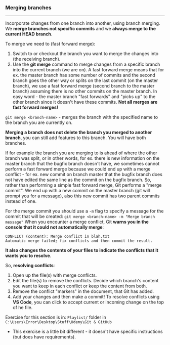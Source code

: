### Merging branches
---
Incorporate changes from one branch into another, using branch merging.
We **merge branches not specific commits** and we **always merge to the current HEAD branch**.

To merge we need to (fast forward merge):
1. Switch to or checkout the branch you want to merge the changes into (the receiving branch).
2. Use the **git merge** command to merge changes from a specific branch into the current branch (we are on).
A fast forward merge means that for ex. the master branch has some number of commits and the second branch goes the other way or splits on the last commit (on the master branch), we use a fast forward merge (second branch to the master branch) assuming there is no other commits on the master branch. In easy word - the master branch "fast forwards" and "picks up" to the other branch since it doesn't have these commits. **Not all merges are fast forward merges!**

`git merge <branch-name>` - merges the branch with the specified name to the branch you are currently on.

**Merging a branch does not delete the branch you merged to another branch**, you can still add features to this branch. You will have both branches.

If for example the branch you are merging to is ahead of where the other branch was split, or in other words, for ex. there is new information on the master branch that the bugfix branch doesn't have, we sometimes cannot perform a fast forward merge because we could end up with a merge conflict - for ex. new commit on branch master that the bugfix branch does not have edited the same line as the commit on the bugfix branch.
So, rather than performing a simple fast forward merge, Git performs a "merge commit". We end up with a new commit on the master branch (git will prompt you for a message), also this new commit has two parent commits instead of one.

For the merge commit you should use a `-m` flag to specify a message for  the commit that will be created:  `git merge <branch-name> -m "Merge branch message"`
When you encounter a merge conflict, Git **warns you in the console that it could not automatically merge**:
```
CONFLICT (content): Merge conflict in blah.txt
Automatic merge failed; fix conflicts and then commit the result.
```
**It also changes the contents of your files to indicate the conflicts that it wants you to resolve**.

So, **resolving conflicts**:
1. Open up the file(s) with merge conflicts.
2. Edit the file(s) to remove the conflicts. Decide which branch's content you want to keep in each conflict or keep the content from both.
3. Remove the conflict "markers" in the document, that Git has added.
4. Add your changes and then make a commit!
To resolve conflicts using **VS Code**, you can click to accept current or incoming change on the top of he file.

Exercise for this section is in:
`Playlist/` folder in `C:\Users\Error\Desktop\Stuff\Udemy\Git & GitHub`
- This exercise is a little bit different - it doesn't have specific instructions (but does have requirements).